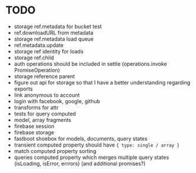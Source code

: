 # TODO

* storage ref.metadata for bucket test
* ref.downloadURL from metadata
* storage ref.metadata load queue
* ref.metadata.update
* storage ref identity for loads
* storage ref.child
* auth operations should be included in settle (operations.invoke PromiseOperation)
* storage reference parent
* figure out api for storage so that I have a better understanding regarding exports
* link anonymous to account
* login with facebook, google, github
* transforms for attr
* tests for query computed
* model, array fragments
* firebase session
* firebase storage
* fastboot shoebox for models, documents, query states
* transient computed property should have `{ type: single / array }`
* match computed property sorting
* queries computed property which merges multiple query states (isLoading, isError, errrors) (and additional promises?)
